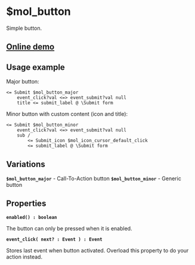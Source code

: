 # $mol_button

Simple button.

## [Online demo](https://mol.hyoo.ru/#!section=demos/readme/demo=mol_button_demo)

## Usage example

Major button:

```
<= Submit $mol_button_major
	event_click?val <=> event_submit?val null
	title <= submit_label @ \Submit form
```

Minor button with custom content (icon and title):

```
<= Submit $mol_button_minor
	event_click?val <=> event_submit?val null
	sub /
		<= Submit_icon $mol_icon_cursor_default_click
		<= submit_label @ \Submit form
```

## Variations

**`$mol_button_major`** - Call-To-Action button
**`$mol_button_minor`** - Generic button

## Properties

**`enabled() : boolean`**

The button can only be pressed when it is enabled.

**`event_click( next? : Event ) : Event`**

Stores last event when button activated. Overload this property to do your action instead.
